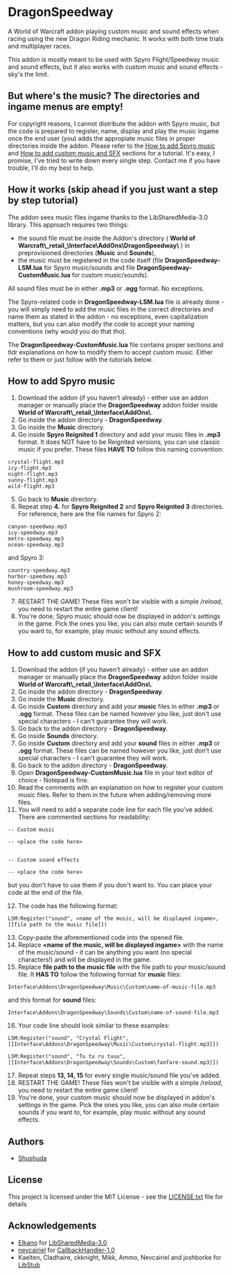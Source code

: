 # DragonSpeedway
A World of Warcraft addon playing custom music and sound effects when racing using the new Dragon Riding mechanic. It works with both time trials and multiplayer races.

This addon is mostly meant to be used with Spyro Flight/Speedway music and sound effects, but it also works with custom music and sound effects - sky's the limit.

## But where's the music? The directories and ingame menus are empty! 

For copyright reasons, I cannot distribute the addon with Spyro music, but the code is prepared to register, name, display and play the music ingame once the end user (you) adds the appropiate music files in proper directories inside the addon. Please refer to the [How to add Spyro music](#how-to-add-spyro-music) and [How to add custom music and SFX](#how-to-add-custom-music-and-sfx) sections for a tutorial. It's easy, I promise, I've tried to write down every single step. Contact me if you have trouble, I'll do my best to help.

## How it works (skip ahead if you just want a step by step tutorial)

The addon sees music files ingame thanks to the LibSharedMedia-3.0 library. This approach requires two things:
- the sound file must be inside the Addon's directory ( **World of Warcraft\\_retail\_\Interface\AddOns\DragonSpeedway\\** ) in preprovisioned directories (**Music** and **Sounds**),
- the music must be registered in the code itself (file **DragonSpeedway-LSM.lua** for Spyro music/sounds and file **DragonSpeedway-CustomMusic.lua** for custom music/sounds).

All sound files must be in either **.mp3** or **.ogg** format. No exceptions.

The Spyro-related code in **DragonSpeedway-LSM.lua** file is already done - you will simply need to add the music files in the correct directories and name them as stated in the addon - no exceptions, even capitalization matters, but you can also modify the code to accept your naming conventions (why would you do that tho).

The **DragonSpeedway-CustomMusic.lua** file contains proper sections and tldr explanations on how to modify them to accept custom music. Either refer to them or just follow with the tutorials below.

## How to add Spyro music

1. Download the addon (if you haven't already) - either use an addon manager or manually place the **DragonSpeedway** addon folder inside **World of Warcraft\\_retail\_\Interface\AddOns\\**.
2. Go inside the addon directory - **DragonSpeedway**.
3. Go inside the **Music** directory.
4. Go inside **Spyro Reignited 1** directory and add your music files in **.mp3** format. It does NOT have to be Reignited versions, you can use classic music if you prefer. These files **HAVE TO** follow this naming convention:
```
crystal-flight.mp3
icy-flight.mp3
night-flight.mp3
sunny-flight.mp3
wild-flight.mp3
```
5. Go back to **Music** directory.
6. Repeat step **4.** for **Spyro Reignited 2** and **Spyro Reignited 3** directories. For reference, here are the file names for Spyro 2:
```
canyon-speedway.mp3
icy-speedway.mp3
metro-speedway.mp3
ocean-speedway.mp3
```
and Spyro 3:
```
country-speedway.mp3
harbor-speedway.mp3
honey-speedway.mp3
mushroom-speedway.mp3
```
7. RESTART THE GAME! These files won't be visible with a simple */reload*, you need to restart the entire game client!
8. You're done, Spyro music should now be displayed in addon's settings in the game. Pick the ones you like, you can also mute certain sounds if you want to, for example, play music without any sound effects.

## How to add custom music and SFX

1. Download the addon (if you haven't already) - either use an addon manager or manually place the **DragonSpeedway** addon folder inside **World of Warcraft\\_retail\_\Interface\AddOns\\**.
2. Go inside the addon directory - **DragonSpeedway**.
3. Go inside the **Music** directory.
4. Go inside **Custom** directory and add your **music** files in either **.mp3** or **.ogg** format. These files can be named however you like, just don't use special characters - I can't guarantee they will work.
5. Go back to the addon directory - **DragonSpeedway**.
6. Go inside **Sounds** directory.
7. Go inside **Custom** directory and add your **sound** files in either **.mp3** or **.ogg** format. These files can be named however you like, just don't use special characters - I can't guarantee they will work.
8. Go back to the addon directory - **DragonSpeedway**.
9. Open **DragonSpeedway-CustomMusic.lua** file in your text editor of choice - Notepad is fine.
10. Read the comments with an explanation on how to register your custom music files. Refer to them in the future when adding/removing more files.
11. You will need to add a separate code line for each file you've added. There are commented sections for readability:
```
-- Custom music

-- <place the code here>


-- Custom sound effects

-- <place the code here>
```
but you don't have to use them if you don't want to. You can place your code at the end of the file.

12. The code has the following format:
```
LSM:Register("sound", <name of the music, will be displayed ingame>, [[file path to the music file]])
```

13. Copy-paste the aforementioned code into the opened file.
14. Replace **<name of the music, will be displayed ingame>** with the name of the music/sound - it can be anything you want (no special characters!) and will be displayed in the game. 
15. Replace **file path to the music file** with the file path to your music/sound file. It **HAS TO** follow the following format for **music** files:
```
Interface\Addons\DragonSpeedway\Music\Custom\name-of-music-file.mp3
```
and this format for **sound** files:
```
Interface\Addons\DragonSpeedway\Sounds\Custom\name-of-sound-file.mp3
```

16. Your code line should look similar to these examples:
```
LSM:Register("sound", "Crystal Flight", [[Interface\Addons\DragonSpeedway\Music\Custom\crystal-flight.mp3]])

LSM:Register("sound", "Tu tu ru tuuu", [[Interface\Addons\DragonSpeedway\Sounds\Custom\fanfare-sound.mp3]])
```

17. Repeat steps **13, 14, 15** for every single music/sound file you've added.
18. RESTART THE GAME! These files won't be visible with a simple */reload*, you need to restart the entire game client!
19. You're done, your custom music should now be displayed in addon's settings in the game. Pick the ones you like, you can also mute certain sounds if you want to, for example, play music without any sound effects.

## Authors

* [Shushuda](https://github.com/Shushuda)

## License

This project is licensed under the MIT License - see the [LICENSE.txt](LICENSE.txt) file for details

## Acknowledgements

* [Elkano](https://www.curseforge.com/members/elkano/) for [LibSharedMedia-3.0](https://www.curseforge.com/wow/addons/libsharedmedia-3-0)
* [nevcairiel](https://www.curseforge.com/members/nevcairiel/) for [CallbackHandler-1.0](https://www.curseforge.com/wow/addons/callbackhandler)
* Kaelten, Cladhaire, ckknight, Mikk, Ammo, Nevcairiel and joshborke for [LibStub](https://www.curseforge.com/wow/addons/libstub)
